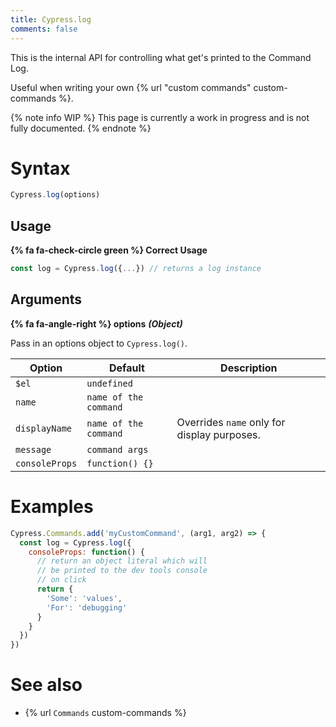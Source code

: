 ```yaml
---
title: Cypress.log
comments: false
---
```


This is the internal API for controlling what get's printed to the Command Log.

Useful when writing your own {% url "custom commands" custom-commands %}.

{% note info WIP %}
This page is currently a work in progress and is not fully documented.
{% endnote %}

# Syntax

```javascript
Cypress.log(options)
```

## Usage

**{% fa fa-check-circle green %} Correct Usage**

```javascript
const log = Cypress.log({...}) // returns a log instance
```

## Arguments

**{% fa fa-angle-right %} options**  ***(Object)***

Pass in an options object to `Cypress.log()`.

Option | Default | Description
--- | --- | ---
`$el` | `undefined` |
`name` | `name of the command` |
`displayName` | `name of the command` | Overrides `name` only for display purposes.
`message` | `command args` |
`consoleProps` | `function() {}` |

# Examples

```javascript
Cypress.Commands.add('myCustomCommand', (arg1, arg2) => {
  const log = Cypress.log({
    consoleProps: function() {
      // return an object literal which will
      // be printed to the dev tools console
      // on click
      return {
        'Some': 'values',
        'For': 'debugging'
      }
    }
  })
})
```

# See also

- {% url `Commands` custom-commands %}
